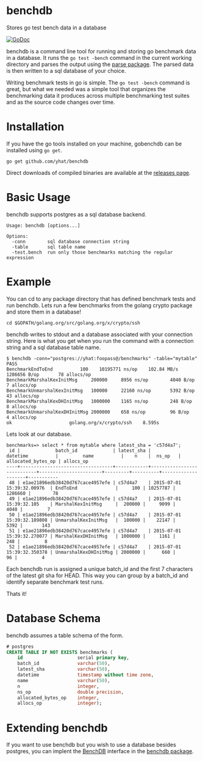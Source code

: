 # benchdb
Stores go test bench data in a database

[![GoDoc](https://godoc.org/github.com/yhat/gobenchdb?status.svg)](https://godoc.org/github.com/yhat/gobenchdb)

benchdb is a command line tool for running and storing go benchmark data in a database.
It runs the `go test -bench` command in the current working directory and parses the output
using the [parse package](https://godoc.org/golang.org/x/tools/benchmark/parse). The parsed
data is then written to a sql database of your choice. 

Writing benchmark tests in go is simple. The `go test -bench` command is great, but what we needed was a simple tool that organizes the benchmarking data it produces across multiple benchmarking test suites and as the source code changes over time.

# Installation

If you have the go tools installed on your machine, gobenchdb can be installed using `go get`.

```
go get github.com/yhat/benchdb
```

Direct downloads of compiled binaries are available at the [releases page](https://github.com/yhat/benchdb/releases).

# Basic Usage

benchdb supports postgres as a sql database backend. 

```
Usage: benchdb [options...]

Options:
  -conn        sql database connection string
  -table       sql table name
  -test.bench  run only those benchmarks matching the regular expression
```

# Example

You can cd to any package directory that has defined benchmark tests and run benchdb. Lets
run a few benchmarks from the golang crypto package and store them in a database!

```
cd $GOPATH/golang.org/src/golang.org/x/crypto/ssh
```

benchdb writes to stdout and a database associated with your connection string. Here is
what you get when you run the command with a connection string and a sql database table
name.

```
$ benchdb -conn="postgres://yhat:foopass@/benchmarks" -table="mytable"
PASS
BenchmarkEndToEnd	       100	  10195771 ns/op    102.84 MB/s    1286656 B/op	      78 allocs/op
BenchmarkMarshalKexInitMsg     200000	  8956 ns/op	    4040 B/op	   7 allocs/op
BenchmarkUnmarshalKexInitMsg   100000	  22160 ns/op       5392 B/op	   43 allocs/op
BenchmarkMarshalKexDHInitMsg   1000000	  1165 ns/op	    248 B/op	   8 allocs/op
BenchmarkUnmarshalKexDHInitMsg 2000000    658 ns/op         96 B/op	   4 allocs/op
ok  				   golang.org/x/crypto/ssh	  8.595s
```

Lets look at our database.

```
benchmarks=> select * from mytable where latest_sha = 'c57d4a7';
 id |             batch_id             | latest_sha |          datetime          |         name          |    n    |  ns_op   | allocated_bytes_op | allocs_op 
----+----------------------------------+------------+----------------------------+-----------------------+---------+----------+--------------------+-----------
 48 | e1ae21896edb38420d767cace4957efe | c57d4a7    | 2015-07-01 15:39:32.00976  | EndToEnd              |     100 | 10257787 |            1286660 |        78
 49 | e1ae21896edb38420d767cace4957efe | c57d4a7    | 2015-07-01 15:39:32.105    | MarshalKexInitMsg     |  200000 |     9099 |               4040 |         7
 50 | e1ae21896edb38420d767cace4957efe | c57d4a7    | 2015-07-01 15:39:32.189808 | UnmarshalKexInitMsg   |  100000 |    22147 |               5392 |       143
 51 | e1ae21896edb38420d767cace4957efe | c57d4a7    | 2015-07-01 15:39:32.270077 | MarshalKexDHInitMsg   | 1000000 |     1161 |                248 |         8
 52 | e1ae21896edb38420d767cace4957efe | c57d4a7    | 2015-07-01 15:39:32.350378 | UnmarshalKexDHInitMsg | 2000000 |      660 |                 96 |         4

```

Each benchdb run is assigned a unique batch_id and the first 7 characters of the latest git sha for HEAD. This way you can group by a batch_id and identify separate benchmark test runs.

Thats it!

# Database Schema

benchdb assumes a table schema of the form.

```sql
# postgres
CREATE TABLE IF NOT EXISTS benchmarks (
    id                    serial primary key,
    batch_id              varchar(50),
    latest_sha            varchar(50),
    datetime              timestamp without time zone,                                                                                      
    name                  varchar(50),
    n                     integer,
    ns_op                 double precision,
    allocated_bytes_op    integer,
    allocs_op             integer);
```

# Extending benchdb

If you want to use benchdb but you wish to use a database besides postgres, you can implent the [BenchDB](https://godoc.org/github.com/yhat/benchdb/benchdb#BenchDB) interface in the [benchdb package](https://godoc.org/github.com/yhat/benchdb/benchdb).
